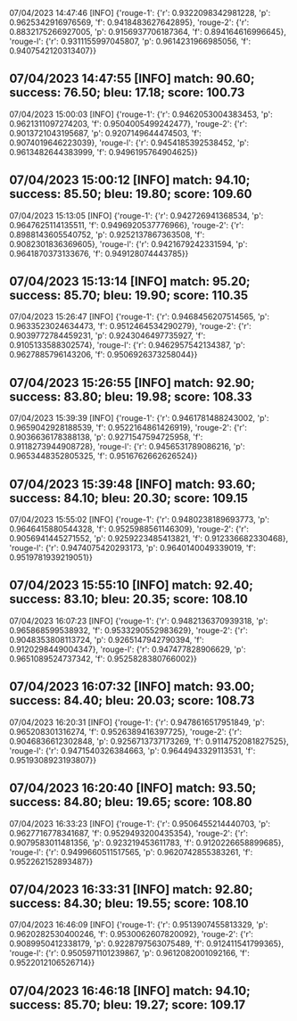 07/04/2023 14:47:46  [INFO] {'rouge-1': {'r': 0.9322098342981228, 'p': 0.9625342916976569, 'f': 0.9418483627642895}, 'rouge-2': {'r': 0.8832175266927005, 'p': 0.9156937706187364, 'f': 0.894164616996645}, 'rouge-l': {'r': 0.9311155997045807, 'p': 0.9614231966985056, 'f': 0.9407542120313407}}
## 07/04/2023 14:47:55  [INFO] match: 90.60; success: 76.50; bleu: 17.18; score: 100.73

07/04/2023 15:00:03  [INFO] {'rouge-1': {'r': 0.9462053004383453, 'p': 0.9621311097274203, 'f': 0.9504005499242477}, 'rouge-2': {'r': 0.9013721043195687, 'p': 0.9207149644474503, 'f': 0.9074019646223039}, 'rouge-l': {'r': 0.9454185392538452, 'p': 0.9613482644383999, 'f': 0.9496195764904625}}
## 07/04/2023 15:00:12  [INFO] match: 94.10; success: 85.50; bleu: 19.80; score: 109.60

07/04/2023 15:13:05  [INFO] {'rouge-1': {'r': 0.942726941368534, 'p': 0.9647625114135511, 'f': 0.9496920537776966}, 'rouge-2': {'r': 0.8988143605540752, 'p': 0.9252137867363508, 'f': 0.9082301836369605}, 'rouge-l': {'r': 0.9421679242331594, 'p': 0.9641870373133676, 'f': 0.949128074443785}}
## 07/04/2023 15:13:14  [INFO] match: 95.20; success: 85.70; bleu: 19.90; score: 110.35

07/04/2023 15:26:47  [INFO] {'rouge-1': {'r': 0.9468456207514565, 'p': 0.9633523024634473, 'f': 0.9512464534290279}, 'rouge-2': {'r': 0.9039772784459231, 'p': 0.9243046497735927, 'f': 0.9105133588302574}, 'rouge-l': {'r': 0.9462957542134387, 'p': 0.9627885796143206, 'f': 0.9506926373258044}}
## 07/04/2023 15:26:55  [INFO] match: 92.90; success: 83.80; bleu: 19.98; score: 108.33

07/04/2023 15:39:39  [INFO] {'rouge-1': {'r': 0.9461781488243002, 'p': 0.9659042928188539, 'f': 0.9522164861426919}, 'rouge-2': {'r': 0.9036636178388138, 'p': 0.9271547594725958, 'f': 0.9118273944908728}, 'rouge-l': {'r': 0.9456531789086216, 'p': 0.9653448352805325, 'f': 0.9516762662626524}}
## 07/04/2023 15:39:48  [INFO] match: 93.60; success: 84.10; bleu: 20.30; score: 109.15

07/04/2023 15:55:02  [INFO] {'rouge-1': {'r': 0.9480238189693773, 'p': 0.9646415880544328, 'f': 0.9525988561146309}, 'rouge-2': {'r': 0.9056941445271552, 'p': 0.9259223485413821, 'f': 0.912336682330468}, 'rouge-l': {'r': 0.9474075420293173, 'p': 0.9640140049339019, 'f': 0.9519781939219051}}
## 07/04/2023 15:55:10  [INFO] match: 92.40; success: 83.10; bleu: 20.35; score: 108.10

07/04/2023 16:07:23  [INFO] {'rouge-1': {'r': 0.9482136370939318, 'p': 0.965868599538932, 'f': 0.9533290552983629}, 'rouge-2': {'r': 0.9048353808113724, 'p': 0.9265147942790394, 'f': 0.9120298449004347}, 'rouge-l': {'r': 0.947477828906629, 'p': 0.9651089524737342, 'f': 0.9525828380766002}}
## 07/04/2023 16:07:32  [INFO] match: 93.00; success: 84.40; bleu: 20.03; score: 108.73

07/04/2023 16:20:31  [INFO] {'rouge-1': {'r': 0.9478616517951849, 'p': 0.965208301316274, 'f': 0.9526389416397725}, 'rouge-2': {'r': 0.9046836612302848, 'p': 0.9256713737173269, 'f': 0.9114752081827525}, 'rouge-l': {'r': 0.9471540326384663, 'p': 0.9644943329113531, 'f': 0.9519308923193807}}
## 07/04/2023 16:20:40  [INFO] match: 93.50; success: 84.80; bleu: 19.65; score: 108.80

07/04/2023 16:33:23  [INFO] {'rouge-1': {'r': 0.9506455214440703, 'p': 0.9627716778341687, 'f': 0.9529493200435354}, 'rouge-2': {'r': 0.9079583011481356, 'p': 0.923219453611783, 'f': 0.9120226658899685}, 'rouge-l': {'r': 0.9499660511517565, 'p': 0.9620742855383261, 'f': 0.952262152893487}}
## 07/04/2023 16:33:31  [INFO] match: 92.80; success: 84.30; bleu: 19.55; score: 108.10

07/04/2023 16:46:09  [INFO] {'rouge-1': {'r': 0.9513907455813329, 'p': 0.9620282530400246, 'f': 0.9530062607820092}, 'rouge-2': {'r': 0.9089950412338179, 'p': 0.9228797563075489, 'f': 0.912411541799365}, 'rouge-l': {'r': 0.9505971101239867, 'p': 0.9612082001092166, 'f': 0.9522012106526714}}

## 07/04/2023 16:46:18  [INFO] match: 94.10; success: 85.70; bleu: 19.27; score: 109.17
